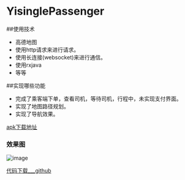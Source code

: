 # YisinglePassenger


##使用技术
* 高德地图
* 使用http请求来进行请求。
* 使用长连接(websocket)来进行通信。
* 使用rxjava
* 等等

##实现哪些功能

* 完成了乘客端下单，查看司机，等待司机，行程中，未实现支付界面。
* 实现了地图路径规划。
* 实现了导航效果。

[apk下载地址](https://github.com/jikun2008/YisinglePassenger/blob/master/apk/passenger.apk)

### 效果图


![image](https://github.com/jikun2008/YisinglePassenger/blob/master/apk/%E4%B9%98%E5%AE%A2%E7%AB%AF%E6%95%88%E6%9E%9C%E5%9B%BE.png?raw=true)


[代码下载___github](https://github.com/jikun2008/YisinglePassenger)